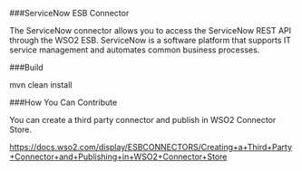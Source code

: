 ###ServiceNow ESB Connector

The ServiceNow connector allows you to access the ServiceNow REST API through the WSO2 ESB. ServiceNow is a software platform that supports IT service management and automates common business processes.

###Build

mvn clean install

###How You Can Contribute

You can create a third party connector and publish in WSO2 Connector Store.

https://docs.wso2.com/display/ESBCONNECTORS/Creating+a+Third+Party+Connector+and+Publishing+in+WSO2+Connector+Store
